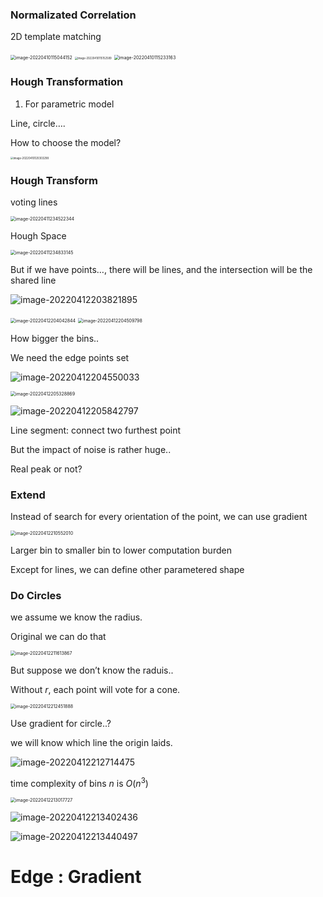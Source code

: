 ### Normalizated Correlation

2D template matching

<img src="https://ik.imagekit.io/haochen/Typora/image-20220410115044152.png" alt="image-20220410115044152" style="zoom:50%;" />

<img src="https://ik.imagekit.io/haochen/Typora/image-20220410115152589.png" alt="image-20220410115152589" style="zoom:30%;" />

<img src="https://ik.imagekit.io/haochen/Typora/image-20220410115233163.png" alt="image-20220410115233163" style="zoom:50%;" />

### Hough Transformation

1. For parametric model

Line, circle….

How to choose the model? 



<img src="https://ik.imagekit.io/haochen/Typora/image-20220410120303298.png" alt="image-20220410120303298" style="zoom:30%;" />





### Hough Transform

voting lines

<img src="https://ik.imagekit.io/haochen/Typora/image-20220411234522344.png" alt="image-20220411234522344" style="zoom:50%;" />

Hough Space

<img src="https://ik.imagekit.io/haochen/Typora/image-20220411234833145.png" alt="image-20220411234833145" style="zoom:50%;" />

But if we have points…, there will be lines, and the intersection will be the shared line

![image-20220412203821895](https://ik.imagekit.io/haochen/Typora/image-20220412203821895.png)

<img src="https://ik.imagekit.io/haochen/Typora/image-20220412204042844.png" alt="image-20220412204042844" style="zoom:50%;" />

<img src="https://ik.imagekit.io/haochen/Typora/image-20220412204509798.png" alt="image-20220412204509798" style="zoom:50%;" />

How bigger the bins..

We need the edge points set

![image-20220412204550033](https://ik.imagekit.io/haochen/Typora/image-20220412204550033.png)

<img src="https://ik.imagekit.io/haochen/Typora/image-20220412205328869.png" alt="image-20220412205328869" style="zoom:50%;" />

![image-20220412205842797](https://ik.imagekit.io/haochen/Typora/image-20220412205842797.png)

Line segment: connect two furthest point

But the impact of noise is rather huge.. 

Real peak or not?



### Extend

Instead of search for every orientation of the point, we can use gradient

<img src="https://ik.imagekit.io/haochen/Typora/image-20220412210552010.png" alt="image-20220412210552010" style="zoom:50%;" />

Larger bin to smaller bin to lower computation burden

Except for lines, we can define other parametered shape

### Do Circles

we assume we know the radius.

Original we can do that

<img src="https://ik.imagekit.io/haochen/Typora/image-20220412211613867.png" alt="image-20220412211613867" style="zoom:50%;" />

But suppose we don’t know the raduis..

Without $r$, each point will vote for a cone.

<img src="https://ik.imagekit.io/haochen/Typora/image-20220412212451888.png" alt="image-20220412212451888" style="zoom:50%;" />

Use gradient for circle..?

we will know which line the origin laids.

![image-20220412212714475](https://ik.imagekit.io/haochen/Typora/image-20220412212714475.png)

time complexity of bins $n$ is $O(n^3)$ 

<img src="https://ik.imagekit.io/haochen/Typora/image-20220412213017727.png" alt="image-20220412213017727" style="zoom:50%;" />

![image-20220412213402436](https://ik.imagekit.io/haochen/Typora/image-20220412213402436.png)



![image-20220412213440497](https://ik.imagekit.io/haochen/Typora/image-20220412213440497.png)





# Edge : Gradient

